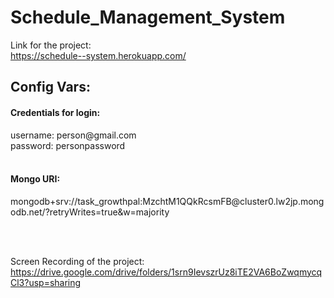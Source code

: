 # Schedule_Management_System

Link for the project:<br/>
https://schedule--system.herokuapp.com/
<br/>
<h2>Config Vars:</h2>
<h4>Credentials for login:</h4>
  username: person@gmail.com   <br />
  password: personpassword <br />
<br />
<h4>Mongo URI:</h4> mongodb+srv://task_growthpal:MzchtM1QQkRcsmFB@cluster0.lw2jp.mongodb.net/?retryWrites=true&w=majority

 <br/> <br/>
 
Screen Recording of the project: <br/>https://drive.google.com/drive/folders/1srn9IevszrUz8iTE2VA6BoZwqmycqCl3?usp=sharing
 <br/> 
 
 
